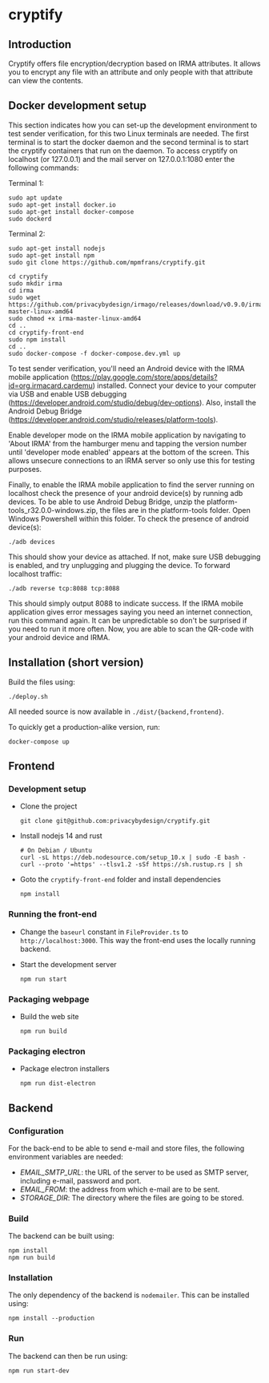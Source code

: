 # cryptify

## Introduction

Cryptify offers file encryption/decryption based on IRMA attributes. It allows you to encrypt any file
with an attribute and only people with that attribute can view the contents.

## Docker development setup

This section indicates how you can set-up the development environment to test sender verification, for this two Linux terminals are needed.
The first terminal is to start the docker daemon and the second terminal is to start the cryptify containers that run on the daemon. 
To access cryptify on localhost (or 127.0.0.1) and the mail server on 127.0.0.1:1080 enter the following commands:

Terminal 1:
```
sudo apt update
sudo apt-get install docker.io
sudo apt-get install docker-compose
sudo dockerd
```

Terminal 2:
```
sudo apt-get install nodejs
sudo apt-get install npm
sudo git clone https://github.com/mpmfrans/cryptify.git

cd cryptify
sudo mkdir irma 
cd irma
sudo wget https://github.com/privacybydesign/irmago/releases/download/v0.9.0/irma-master-linux-amd64
sudo chmod +x irma-master-linux-amd64
cd ..
cd cryptify-front-end
sudo npm install
cd ..
sudo docker-compose -f docker-compose.dev.yml up
```

To test sender verification, you'll need an Android device with the IRMA mobile application (https://play.google.com/store/apps/details?id=org.irmacard.cardemu) installed.
Connect your device to your computer via USB and enable USB debugging (https://developer.android.com/studio/debug/dev-options). 
Also, install the Android Debug Bridge (https://developer.android.com/studio/releases/platform-tools).

Enable developer mode on the IRMA mobile application by navigating to 'About IRMA' from the hamburger menu and tapping the version number until 'developer mode enabled'
appears at the bottom of the screen. This allows unsecure connections to an IRMA server so only use this for testing purposes. 

Finally, to enable the IRMA mobile application to find the server running on localhost check the presence of your android device(s) by running adb devices.
To be able to use Android Debug Bridge, unzip the platform-tools_r32.0.0-windows.zip, the files are in the platform-tools folder. Open Windows Powershell within
this folder. To check the presence of android device(s):

```
./adb devices
```

This should show your device as attached. If not, make sure USB debugging is enabled, and try unplugging and plugging the device.
To forward localhost traffic:

```
./adb reverse tcp:8088 tcp:8088
```

This should simply output 8088 to indicate success. If the IRMA mobile application gives error messages saying you need an internet
connection, run this command again. It can be unpredictable so don't be surprised if you need to run it more often. Now, you are able to scan the
QR-code with your android device and IRMA.

## Installation (short version)

Build the files using:
```
./deploy.sh
```

All needed source is now available in `./dist/{backend,frontend}`.

To quickly get a production-alike version, run:
```
docker-compose up
```

## Frontend

### Development setup

* Clone the project 

      git clone git@github.com:privacybydesign/cryptify.git

* Install nodejs 14 and rust

      # On Debian / Ubuntu
      curl -sL https://deb.nodesource.com/setup_10.x | sudo -E bash -
      curl --proto '=https' --tlsv1.2 -sSf https://sh.rustup.rs | sh

* Goto the `cryptify-front-end` folder and install dependencies

      npm install

### Running the front-end

* Change the `baseurl` constant in `FileProvider.ts` to `http://localhost:3000`.
  This way the front-end uses the locally running backend.

* Start the development server

      npm run start

### Packaging webpage

* Build the web site

      npm run build

### Packaging electron

* Package electron installers

      npm run dist-electron

## Backend

### Configuration

For the back-end to be able to send e-mail and store files, the following environment variables are needed:

* *EMAIL_SMTP_URL*: the URL of the server to be used as SMTP server, including e-mail, password and port.
* *EMAIL_FROM*: the address from which e-mail are to be sent.
* *STORAGE_DIR*: The directory where the files are going to be stored. 

### Build

The backend can be built using:
```
npm install
npm run build
```

### Installation

The only dependency of the backend is `nodemailer`. This can be installed using:
```
npm install --production
```

### Run
The backend can then be run using:

```
npm run start-dev
```
